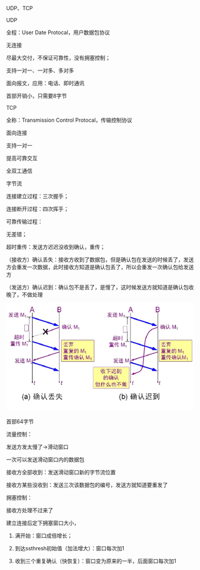 UDP、TCP

UDP

全程：User Date Protocal，用户数据包协议

无连接

尽最大交付，不保证可靠性，没有拥塞控制；

支持一对一、一对多、多对多

面向报文，应用：电话、即时通讯

首部开销小，只需要8字节

TCP

全称：Transmission Control Protocal，传输控制协议

面向连接

支持一对一

提高可靠交互

全双工通信

字节流

连接建立过程：三次握手；

连接断开过程：四次挥手；

可靠传输过程：

无差错；

超时重传：发送方迟迟没收到确认，重传；

（接收方）确认丢失：接收方收到了数据包，但是确认包在发送的时候丢了，发送方会重发一次数据，此时接收方知道是确认包丢了，所以会重发一次确认包给发送方

（发送方）确认迟到：确认包不是丢了，是慢了，这时候发送方就知道是确认包收晚了，不做处理

![](https://raw.githubusercontent.com/qiongtony/SavedPhoto/main/20210323155841.png)

首部64字节

流量控制：

发送方发太慢了->滑动窗口

一次可以发送滑动窗口内的数据包

接收方全部收到：发送滑动窗口新的字节流位置

接收方某些没收到：发送三次该数据包的编号，发送方就知道要重发了

拥塞控制：

接收方处理不过来了

建立连接后定下拥塞窗口大小，

1. 满开始：窗口成倍增长；

2. 到达ssthresh初始值（加法增大）：窗口每次加1

3. 收到三个重复确认（快恢复）：窗口变为原来的一半，后面窗口每次加1

   


